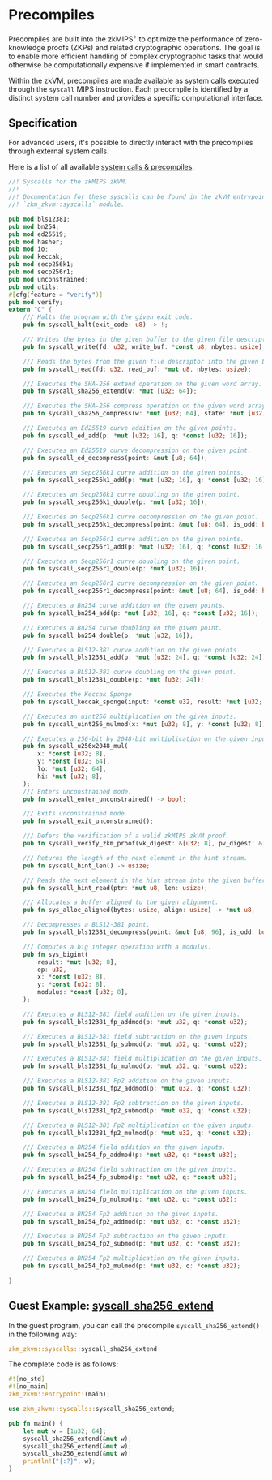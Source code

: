 # Precompiles

Precompiles are built into the zkMIPS<sup>+</sup> to optimize the performance of zero-knowledge proofs (ZKPs) and related cryptographic operations. The goal is to enable more efficient handling of complex cryptographic tasks that would otherwise be computationally expensive if implemented in smart contracts.

Within the zkVM, precompiles are made available as system calls executed through the `syscall` MIPS instruction. Each precompile is identified by a distinct system call number and provides a specific computational interface.

## Specification

For advanced users, it's possible to directly interact with the precompiles through external system calls.

Here is a list of all available [system calls & precompiles](https://github.com/zkMIPS/zkm/blob/dev/init/crates/zkvm/lib/src/lib.rs).

```rust
//! Syscalls for the zkMIPS zkVM.
//!
//! Documentation for these syscalls can be found in the zkVM entrypoint
//! `zkm_zkvm::syscalls` module.

pub mod bls12381;
pub mod bn254;
pub mod ed25519;
pub mod hasher;
pub mod io;
pub mod keccak;
pub mod secp256k1;
pub mod secp256r1;
pub mod unconstrained;
pub mod utils;
#[cfg(feature = "verify")]
pub mod verify;
extern "C" {
    /// Halts the program with the given exit code.
    pub fn syscall_halt(exit_code: u8) -> !;

    /// Writes the bytes in the given buffer to the given file descriptor.
    pub fn syscall_write(fd: u32, write_buf: *const u8, nbytes: usize);

    /// Reads the bytes from the given file descriptor into the given buffer.
    pub fn syscall_read(fd: u32, read_buf: *mut u8, nbytes: usize);

    /// Executes the SHA-256 extend operation on the given word array.
    pub fn syscall_sha256_extend(w: *mut [u32; 64]);

    /// Executes the SHA-256 compress operation on the given word array and a given state.
    pub fn syscall_sha256_compress(w: *mut [u32; 64], state: *mut [u32; 8]);

    /// Executes an Ed25519 curve addition on the given points.
    pub fn syscall_ed_add(p: *mut [u32; 16], q: *const [u32; 16]);

    /// Executes an Ed25519 curve decompression on the given point.
    pub fn syscall_ed_decompress(point: &mut [u8; 64]);

    /// Executes an Sepc256k1 curve addition on the given points.
    pub fn syscall_secp256k1_add(p: *mut [u32; 16], q: *const [u32; 16]);

    /// Executes an Secp256k1 curve doubling on the given point.
    pub fn syscall_secp256k1_double(p: *mut [u32; 16]);

    /// Executes an Secp256k1 curve decompression on the given point.
    pub fn syscall_secp256k1_decompress(point: &mut [u8; 64], is_odd: bool);

    /// Executes an Secp256r1 curve addition on the given points.
    pub fn syscall_secp256r1_add(p: *mut [u32; 16], q: *const [u32; 16]);

    /// Executes an Secp256r1 curve doubling on the given point.
    pub fn syscall_secp256r1_double(p: *mut [u32; 16]);

    /// Executes an Secp256r1 curve decompression on the given point.
    pub fn syscall_secp256r1_decompress(point: &mut [u8; 64], is_odd: bool);

    /// Executes a Bn254 curve addition on the given points.
    pub fn syscall_bn254_add(p: *mut [u32; 16], q: *const [u32; 16]);

    /// Executes a Bn254 curve doubling on the given point.
    pub fn syscall_bn254_double(p: *mut [u32; 16]);

    /// Executes a BLS12-381 curve addition on the given points.
    pub fn syscall_bls12381_add(p: *mut [u32; 24], q: *const [u32; 24]);

    /// Executes a BLS12-381 curve doubling on the given point.
    pub fn syscall_bls12381_double(p: *mut [u32; 24]);

    /// Executes the Keccak Sponge
    pub fn syscall_keccak_sponge(input: *const u32, result: *mut [u32; 17]);

    /// Executes an uint256 multiplication on the given inputs.
    pub fn syscall_uint256_mulmod(x: *mut [u32; 8], y: *const [u32; 8]);

    /// Executes a 256-bit by 2048-bit multiplication on the given inputs.
    pub fn syscall_u256x2048_mul(
        x: *const [u32; 8],
        y: *const [u32; 64],
        lo: *mut [u32; 64],
        hi: *mut [u32; 8],
    );
    /// Enters unconstrained mode.
    pub fn syscall_enter_unconstrained() -> bool;

    /// Exits unconstrained mode.
    pub fn syscall_exit_unconstrained();

    /// Defers the verification of a valid zkMIPS zkVM proof.
    pub fn syscall_verify_zkm_proof(vk_digest: &[u32; 8], pv_digest: &[u8; 32]);

    /// Returns the length of the next element in the hint stream.
    pub fn syscall_hint_len() -> usize;

    /// Reads the next element in the hint stream into the given buffer.
    pub fn syscall_hint_read(ptr: *mut u8, len: usize);

    /// Allocates a buffer aligned to the given alignment.
    pub fn sys_alloc_aligned(bytes: usize, align: usize) -> *mut u8;

    /// Decompresses a BLS12-381 point.
    pub fn syscall_bls12381_decompress(point: &mut [u8; 96], is_odd: bool);

    /// Computes a big integer operation with a modulus.
    pub fn sys_bigint(
        result: *mut [u32; 8],
        op: u32,
        x: *const [u32; 8],
        y: *const [u32; 8],
        modulus: *const [u32; 8],
    );

    /// Executes a BLS12-381 field addition on the given inputs.
    pub fn syscall_bls12381_fp_addmod(p: *mut u32, q: *const u32);

    /// Executes a BLS12-381 field subtraction on the given inputs.
    pub fn syscall_bls12381_fp_submod(p: *mut u32, q: *const u32);

    /// Executes a BLS12-381 field multiplication on the given inputs.
    pub fn syscall_bls12381_fp_mulmod(p: *mut u32, q: *const u32);

    /// Executes a BLS12-381 Fp2 addition on the given inputs.
    pub fn syscall_bls12381_fp2_addmod(p: *mut u32, q: *const u32);

    /// Executes a BLS12-381 Fp2 subtraction on the given inputs.
    pub fn syscall_bls12381_fp2_submod(p: *mut u32, q: *const u32);

    /// Executes a BLS12-381 Fp2 multiplication on the given inputs.
    pub fn syscall_bls12381_fp2_mulmod(p: *mut u32, q: *const u32);

    /// Executes a BN254 field addition on the given inputs.
    pub fn syscall_bn254_fp_addmod(p: *mut u32, q: *const u32);

    /// Executes a BN254 field subtraction on the given inputs.
    pub fn syscall_bn254_fp_submod(p: *mut u32, q: *const u32);

    /// Executes a BN254 field multiplication on the given inputs.
    pub fn syscall_bn254_fp_mulmod(p: *mut u32, q: *const u32);

    /// Executes a BN254 Fp2 addition on the given inputs.
    pub fn syscall_bn254_fp2_addmod(p: *mut u32, q: *const u32);

    /// Executes a BN254 Fp2 subtraction on the given inputs.
    pub fn syscall_bn254_fp2_submod(p: *mut u32, q: *const u32);

    /// Executes a BN254 Fp2 multiplication on the given inputs.
    pub fn syscall_bn254_fp2_mulmod(p: *mut u32, q: *const u32);

}
```

## Guest Example: [syscall_sha256_extend](https://github.com/zkMIPS/zkm/tree/dev/init/crates/test-artifacts/guests/sha-extend)

In the guest program, you can call the precompile `syscall_sha256_extend()` in the following way:

```rust
zkm_zkvm::syscalls::syscall_sha256_extend
```

The complete code is as follows:

```rust
#![no_std]
#![no_main]
zkm_zkvm::entrypoint!(main);

use zkm_zkvm::syscalls::syscall_sha256_extend;

pub fn main() {
    let mut w = [1u32; 64];
    syscall_sha256_extend(&mut w);
    syscall_sha256_extend(&mut w);
    syscall_sha256_extend(&mut w);
    println!("{:?}", w);
}
```
